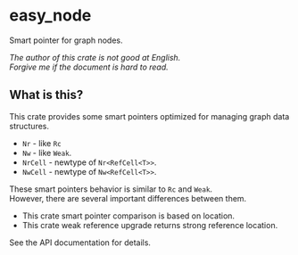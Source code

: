 easy_node
===

Smart pointer for graph nodes.

*The author of this crate is not good at English.*  
*Forgive me if the document is hard to read.*

## What is this?

This crate provides some smart pointers optimized for
managing graph data structures. 

* `Nr` - like `Rc`
* `Nw` - like `Weak`.
* `NrCell` - newtype of `Nr<RefCell<T>>`.
* `NwCell` - newtype of `Nw<RefCell<T>>`.

These smart pointers behavior is similar to `Rc` and `Weak`.<br/>
However, there are several important differences between them.<br/>

* This crate smart pointer comparison is based on location.
* This crate weak reference upgrade returns strong reference location.

See the API documentation for details.
